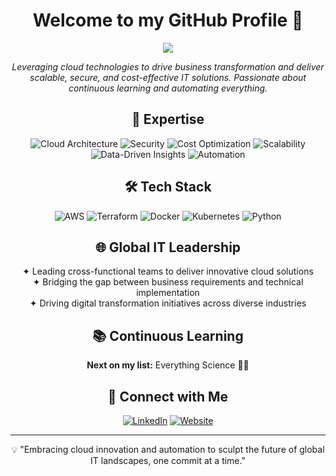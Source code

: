 <h1 align="center">Welcome to my GitHub Profile 👋</h1>

<p align="center">
  <img src="https://readme-typing-svg.herokuapp.com/?lines=AWS+Certified+Solutions+Architect;AWS+Certified+Developer;Cloud+Innovation+Leader;Global+IT+Strategist;Continuous+Learner;Data+Science;Automation+Enthusiast&center=true&width=800&height=50">
</p>

<p align="center">
  <i>Leveraging cloud technologies to drive business transformation and deliver scalable, secure, and cost-effective IT solutions. Passionate about continuous learning and automating everything.</i>
</p>

<h2 align="center">🚀 Expertise</h2>

<p align="center">
  <img src="https://img.shields.io/badge/Cloud%20Architecture-FF9900?style=for-the-badge&logo=amazon-aws&logoColor=white" alt="Cloud Architecture">
  <img src="https://img.shields.io/badge/Security-5C2D91?style=for-the-badge&logo=azure-devops&logoColor=white" alt="Security">
  <img src="https://img.shields.io/badge/Cost%20Optimization-00C7B7?style=for-the-badge&logo=netlify&logoColor=white" alt="Cost Optimization">
  <img src="https://img.shields.io/badge/Scalability-009639?style=for-the-badge&logo=elastic&logoColor=white" alt="Scalability">
  <img src="https://img.shields.io/badge/Data--Driven%20Insights-4285F4?style=for-the-badge&logo=google-cloud&logoColor=white" alt="Data-Driven Insights">
  <img src="https://img.shields.io/badge/Automation-326CE5?style=for-the-badge&logo=ansible&logoColor=white" alt="Automation">
</p>

<h2 align="center">🛠️ Tech Stack</h2>

<p align="center">
  <img src="https://img.shields.io/badge/-AWS-232F3E?style=flat-square&logo=amazon-aws" alt="AWS">
  <img src="https://img.shields.io/badge/-Terraform-623CE4?style=flat-square&logo=terraform" alt="Terraform">
  <img src="https://img.shields.io/badge/-Docker-2496ED?style=flat-square&logo=docker" alt="Docker">
  <img src="https://img.shields.io/badge/-Kubernetes-326CE5?style=flat-square&logo=kubernetes" alt="Kubernetes">
  <img src="https://img.shields.io/badge/-Python-3776AB?style=flat-square&logo=python" alt="Python">
</p>

<h2 align="center">🌐 Global IT Leadership</h2>

<p align="center">
  ✦ Leading cross-functional teams to deliver innovative cloud solutions<br>
  ✦ Bridging the gap between business requirements and technical implementation<br>
  ✦ Driving digital transformation initiatives across diverse industries
</p>

<h2 align="center">📚 Continuous Learning</h2>

<p align="center">
  <b>Next on my list:</b> Everything Science 🔬🧪
</p>

<h2 align="center">🔗 Connect with Me</h2>

<p align="center">
  <a href="https://www.linkedin.com/in/amir-malaeb/" target="_blank"><img src="https://img.shields.io/badge/LinkedIn-%230077B5.svg?&style=for-the-badge&logo=linkedin&logoColor=white" alt="LinkedIn"></a>
  <a href="http://www.amirmalaeb.com" target="_blank"><img src="https://img.shields.io/badge/Website-%23FF4713.svg?&style=for-the-badge&logo=hugo&logoColor=white" alt="Website"></a>
</p>

---

<p align="center">
  💡 "Embracing cloud innovation and automation to sculpt the future of global IT landscapes, one commit at a time."
</p>
